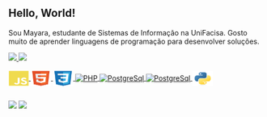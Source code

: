 ## Hello, World!
Sou Mayara, estudante de Sistemas de Informação na UniFacisa.
Gosto muito de aprender linguagens de programação para desenvolver soluções. 

 <div>
  <a href="https://github.com/mayarahenriques">
  <img height="180em" src="https://github-readme-stats.vercel.app/api?username=mayarahenriques&show_icons=true&theme=omni&include_all_commits=true&count_private=true"/>
  <img height="180em" src="https://github-readme-stats.vercel.app/api/top-langs/?username=mayarahenriques&layout=compact&langs_count=16&theme=omni"/>
</div>
<div style="display: inline_block"><br>
  <img align="center" alt="Rafa-Js" height="30" width="40" src="https://raw.githubusercontent.com/devicons/devicon/master/icons/javascript/javascript-plain.svg">
  <img align="center" alt="Rafa-HTML" height="30" width="40" src="https://raw.githubusercontent.com/devicons/devicon/master/icons/html5/html5-original.svg">
  <img align="center" alt="Rafa-CSS" height="30" width="40" src="https://raw.githubusercontent.com/devicons/devicon/master/icons/css3/css3-original.svg">
  <img align="center" alt="PHP" height="30" width="40" src="https://cdn.jsdelivr.net/gh/devicons/devicon@latest/icons/trêsdsmax/trêsdsmax-original.svg">
  <img align="center" alt="PostgreSql" height="30" width="40" src="https://cdn.jsdelivr.net/gh/devicons/devicon@latest/icons/trêsdsmax/trêsdsmax-original.svg">
  <img align="center" alt="PostgreSql" height="30" width="40" src="https://cdn.jsdelivr.net/gh/devicons/devicon@latest/icons/trêsdsmax/trêsdsmax-original.svg">
  <img align="center" alt="Rafa-Python" height="30" width="40" src="https://raw.githubusercontent.com/devicons/devicon/master/icons/python/python-original.svg">
</div>
   
  ##
 
<div> 
 
  <a href = "mailto:mayarahenriquees@gmail.com"><img src="https://img.shields.io/badge/-Gmail-%23333?style=for-the-badge&logo=gmail&logoColor=white" target="_blank"></a>
  <a href="https://www.linkedin.com/in/mayarahenriques" target="_blank"><img src="https://img.shields.io/badge/-LinkedIn-%230077B5?style=for-the-badge&logo=linkedin&logoColor=white" target="_blank"></a> 
 

</div>


 
